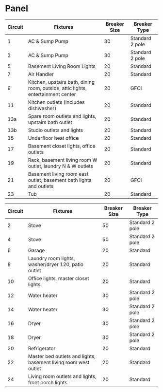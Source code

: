 # Panel


| Circuit | Fixtures | Breaker Size | Breaker Type |
|---------|----------|--------------|--------------|
| 1 | AC & Sump Pump | 30 | Standard 2 pole |
| 3 | AC & Sump Pump | 30 | Standard 2 pole |
| 5 | Basement Living Room Lights | 20 | Standard |
| 7 | Air Handler | 20 | Standard |
| 9 | Kitchen, upstairs bath, dining room, outside, attic lights, entertainment center| 20 | GFCI |
| 11 | Kitchen outlets (includes dishwasher)| 20 | Standard |
| 13a | Spare room outlets and lights, upstairs bath outlet | 20 | Standard |
| 13b | Studio outlets and lights | 20 | Standard |
| 15 | Underfloor heat office | 20 | Standard |
| 17 | Basement closet lights, office outlets | 20 | Standard |
| 19 | Rack, basement living room W outlet, laundry N & W outlets | 20 | Standard |
| 21 | Basement living room east outlet, basement bath lights and outlets | 20 | GFCI |
| 23 | Tub | 20 | Standard |


| Circuit | Fixtures | Breaker Size | Breaker Type |
|---------|----------|--------------|--------------|
| 2 | Stove | 50 | Standard 2 pole |
| 4 | Stove | 50 | Standard 2 pole |
| 6 | Garage | 20 | Standard |
| 8 | Laundry room lights, washer/dryer 120, patio outlet | 20 | Standard |
| 10 |  Office lights, master closet lights | 20 | Standard |
| 12 | Water heater | 30 | Standard 2 pole |
| 14 | Water heater | 30 | Standard 2 pole |
| 16 | Dryer | 30 | Standard 2 pole |
| 18 | Dryer | 30 | Standard 2 pole |
| 20 | Refrigerator | 20 | Standard |
| 22 | Master bed outlets and lights, basement living room west outlet | 20 | Standard |
| 24 | Living room outlets and lights, front porch lights | 20 | Standard |

